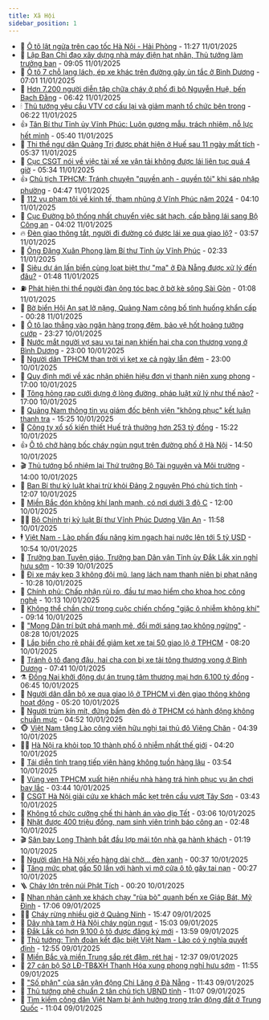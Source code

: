 ```yaml
---
title: Xã Hội
sidebar_position: 1
---
```


<!-- dantri-xa-hoi:START -->
- 🫣 [Ô tô lật ngửa trên cao tốc Hà Nội - Hải Phòng](https://dantri.com.vn/xa-hoi/o-to-lat-ngua-tren-cao-toc-ha-noi-hai-phong-20250111171446334.htm) - 11:27 11/01/2025
- 💼 [Lập Ban Chỉ đạo xây dựng nhà máy điện hạt nhân, Thủ tướng làm trưởng ban](https://dantri.com.vn/xa-hoi/lap-ban-chi-dao-xay-dung-nha-may-dien-hat-nhan-thu-tuong-lam-truong-ban-20250111160155494.htm) - 09:05 11/01/2025
- 🎊 [Ô tô 7 chỗ lạng lách, ép xe khác trên đường gây ùn tắc ở Bình Dương](https://dantri.com.vn/xa-hoi/o-to-7-cho-lang-lach-ep-xe-khac-tren-duong-gay-un-tac-o-binh-duong-20250111133037791.htm) - 07:01 11/01/2025
- 🙉 [Hơn 7.200 người diễn tập chữa cháy ở phố đi bộ Nguyễn Huệ, bến Bạch Đằng](https://dantri.com.vn/xa-hoi/hon-7200-nguoi-dien-tap-chua-chay-o-pho-di-bo-nguyen-hue-ben-bach-dang-20250111120631642.htm) - 06:42 11/01/2025
- 🕯 [Thủ tướng yêu cầu VTV cơ cấu lại và giảm mạnh tổ chức bên trong](https://dantri.com.vn/xa-hoi/thu-tuong-yeu-cau-vtv-co-cau-lai-va-giam-manh-to-chuc-ben-trong-20250111125728906.htm) - 06:22 11/01/2025
- 👍 [Tân Bí thư Tỉnh ủy Vĩnh Phúc: Luôn gương mẫu, trách nhiệm, nỗ lực hết mình](https://dantri.com.vn/xa-hoi/tan-bi-thu-tinh-uy-vinh-phuc-luon-guong-mau-trach-nhiem-no-luc-het-minh-20250111123626676.htm) - 05:40 11/01/2025
- 🤖 [Thi thể ngư dân Quảng Trị được phát hiện ở Huế sau 11 ngày mất tích](https://dantri.com.vn/xa-hoi/thi-the-ngu-dan-quang-tri-duoc-phat-hien-o-hue-sau-11-ngay-mat-tich-20250111110128077.htm) - 05:37 11/01/2025
- 🙉 [Cục CSGT nói về việc tài xế xe vận tải không được lái liên tục quá 4 giờ](https://dantri.com.vn/xa-hoi/cuc-csgt-noi-ve-viec-tai-xe-xe-van-tai-khong-duoc-lai-lien-tuc-qua-4-gio-20250111113940707.htm) - 05:34 11/01/2025
- 👍 [Chủ tịch TPHCM: Tránh chuyện &quot;quyền anh - quyền tôi&quot; khi sáp nhập phường](https://dantri.com.vn/xa-hoi/chu-tich-tphcm-tranh-chuyen-quyen-anh-quyen-toi-khi-sap-nhap-phuong-20250111111828299.htm) - 04:47 11/01/2025
- 🗽 [112 vụ phạm tội về kinh tế, tham nhũng ở Vĩnh Phúc năm 2024](https://dantri.com.vn/xa-hoi/112-vu-pham-toi-ve-kinh-te-tham-nhung-o-vinh-phuc-nam-2024-20250111101825029.htm) - 04:10 11/01/2025
- 🗽 [Cục Đường bộ thống nhất chuyển việc sát hạch, cấp bằng lái sang Bộ Công an](https://dantri.com.vn/xa-hoi/cuc-duong-bo-thong-nhat-chuyen-viec-sat-hach-cap-bang-lai-sang-bo-cong-an-20250111095841270.htm) - 04:02 11/01/2025
- 🔥 [Đèn giao thông tắt, người đi đường có được lái xe qua giao lộ?](https://dantri.com.vn/xa-hoi/den-giao-thong-tat-nguoi-di-duong-co-duoc-lai-xe-qua-giao-lo-20250111090728976.htm) - 03:57 11/01/2025
- 🦒 [Ông Đặng Xuân Phong làm Bí thư Tỉnh ủy Vĩnh Phúc](https://dantri.com.vn/xa-hoi/ong-dang-xuan-phong-lam-bi-thu-tinh-uy-vinh-phuc-20250111092507340.htm) - 02:33 11/01/2025
- 🧐 [Siêu dự án lấn biển cùng loạt biệt thự &quot;ma&quot; ở Đà Nẵng được xử lý đến đâu?](https://dantri.com.vn/xa-hoi/sieu-du-an-lan-bien-cung-loat-biet-thu-ma-o-da-nang-duoc-xu-ly-den-dau-20250110122518200.htm) - 01:48 11/01/2025
- ⛽️ [Phát hiện thi thể người đàn ông tóc bạc ở bờ kè sông Sài Gòn](https://dantri.com.vn/xa-hoi/phat-hien-thi-the-nguoi-dan-ong-toc-bac-o-bo-ke-song-sai-gon-20250111010359407.htm) - 01:08 11/01/2025
- 🚀 [Bờ biển Hội An sạt lở nặng, Quảng Nam công bố tình huống khẩn cấp](https://dantri.com.vn/xa-hoi/bo-bien-hoi-an-sat-lo-nang-quang-nam-cong-bo-tinh-huong-khan-cap-20250111065003225.htm) - 00:28 11/01/2025
- 🦒 [Ô tô lao thẳng vào ngân hàng trong đêm, bảo vệ hốt hoảng tưởng cướp](https://dantri.com.vn/xa-hoi/o-to-lao-thang-vao-ngan-hang-trong-dem-bao-ve-hot-hoang-tuong-cuop-20250111013142296.htm) - 23:27 10/01/2025
- 🦅 [Nước mắt người vợ sau vụ tai nạn khiến hai cha con thương vong ở Bình Dương](https://dantri.com.vn/xa-hoi/nuoc-mat-nguoi-vo-sau-vu-tai-nan-khien-hai-cha-con-thuong-vong-o-binh-duong-20250110202459018.htm) - 23:00 10/01/2025
- 🚀 [Người dân TPHCM than trời vì kẹt xe cả ngày lẫn đêm](https://dantri.com.vn/xa-hoi/nguoi-dan-tphcm-than-troi-vi-ket-xe-ca-ngay-lan-dem-20250109205356765.htm) - 23:00 10/01/2025
- 🦅 [Quy định mới về xác nhận phiên hiệu đơn vị thanh niên xung phong](https://dantri.com.vn/xa-hoi/quy-dinh-moi-ve-xac-nhan-phien-hieu-don-vi-thanh-nien-xung-phong-20250110213155820.htm) - 17:00 10/01/2025
- 🤠 [Tông hỏng rạp cưới dựng ở lòng đường, pháp luật xử lý như thế nào?](https://dantri.com.vn/xa-hoi/tong-hong-rap-cuoi-dung-o-long-duong-phap-luat-xu-ly-nhu-the-nao-20250110214335296.htm) - 17:00 10/01/2025
- 💄 [Quảng Nam thông tin vụ giám đốc bệnh viện &quot;không phục&quot; kết luận thanh tra](https://dantri.com.vn/xa-hoi/quang-nam-thong-tin-vu-giam-doc-benh-vien-khong-phuc-ket-luan-thanh-tra-20250110180349084.htm) - 15:25 10/01/2025
- 🥷 [Công ty xổ số kiến thiết Huế trả thưởng hơn 253 tỷ đồng](https://dantri.com.vn/xa-hoi/cong-ty-xo-so-kien-thiet-hue-tra-thuong-hon-253-ty-dong-20250110144805135.htm) - 15:22 10/01/2025
- 👍 [Ô tô chở hàng bốc cháy ngùn ngụt trên đường phố ở Hà Nội](https://dantri.com.vn/xa-hoi/o-to-cho-hang-boc-chay-ngun-ngut-tren-duong-pho-o-ha-noi-20250110214335232.htm) - 14:50 10/01/2025
- 🎬 [Thủ tướng bổ nhiệm lại Thứ trưởng Bộ Tài nguyên và Môi trường](https://dantri.com.vn/xa-hoi/thu-tuong-bo-nhiem-lai-thu-truong-bo-tai-nguyen-va-moi-truong-20250110205958549.htm) - 14:00 10/01/2025
- 🦒 [Ban Bí thư kỷ luật khai trừ khỏi Đảng 2 nguyên Phó chủ tịch tỉnh](https://dantri.com.vn/xa-hoi/ban-bi-thu-ky-luat-khai-tru-khoi-dang-2-nguyen-pho-chu-tich-tinh-20250110190647153.htm) - 12:07 10/01/2025
- 🌊 [Miền Bắc đón không khí lạnh mạnh, có nơi dưới 3 độ C](https://dantri.com.vn/xa-hoi/mien-bac-don-khong-khi-lanh-manh-co-noi-duoi-3-do-c-20250110181245699.htm) - 12:00 10/01/2025
- 🧑‍💻 [Bộ Chính trị kỷ luật Bí thư Vĩnh Phúc Dương Văn An](https://dantri.com.vn/xa-hoi/bo-chinh-tri-ky-luat-bi-thu-vinh-phuc-duong-van-an-20250110184444320.htm) - 11:58 10/01/2025
- 🕴 [Việt Nam - Lào phấn đấu nâng kim ngạch hai nước lên tới 5 tỷ USD](https://dantri.com.vn/xa-hoi/viet-nam-lao-phan-dau-nang-kim-ngach-hai-nuoc-len-toi-5-ty-usd-20250110175338331.htm) - 10:54 10/01/2025
- 🤔 [Trưởng ban Tuyên giáo, Trưởng ban Dân vận Tỉnh ủy Đắk Lắk xin nghỉ hưu sớm](https://dantri.com.vn/xa-hoi/truong-ban-tuyen-giao-truong-ban-dan-van-tinh-uy-dak-lak-xin-nghi-huu-som-20250110162238815.htm) - 10:39 10/01/2025
- 💄 [Đi xe máy kẹp 3 không đội mũ, lạng lách nam thanh niên bị phạt nặng](https://dantri.com.vn/xa-hoi/di-xe-may-kep-3-khong-doi-mu-lang-lach-nam-thanh-nien-bi-phat-nang-20250110171321031.htm) - 10:28 10/01/2025
- 🧠 [Chính phủ: Chấp nhận rủi ro, đầu tư mạo hiểm cho khoa học công nghệ](https://dantri.com.vn/xa-hoi/chinh-phu-chap-nhan-rui-ro-dau-tu-mao-hiem-cho-khoa-hoc-cong-nghe-20250110170748207.htm) - 10:13 10/01/2025
- 🦣 [Không thể chần chừ trong cuộc chiến chống &quot;giặc ô nhiễm không khí&quot;](https://dantri.com.vn/xa-hoi/khong-the-chan-chu-trong-cuoc-chien-chong-giac-o-nhiem-khong-khi-20250110154342486.htm) - 09:14 10/01/2025
- 💫 [&quot;Mong Dân trí bứt phá mạnh mẽ, đổi mới sáng tạo không ngừng&quot;](https://dantri.com.vn/xa-hoi/mong-dan-tri-but-pha-manh-me-doi-moi-sang-tao-khong-ngung-20250110151321619.htm) - 08:28 10/01/2025
- 🚀 [Lắp biển cho rẽ phải để giảm kẹt xe tại 50 giao lộ ở TPHCM](https://dantri.com.vn/xa-hoi/lap-bien-cho-re-phai-de-giam-ket-xe-tai-50-giao-lo-o-tphcm-20250110151314389.htm) - 08:20 10/01/2025
- 🤔 [Tránh ô tô đang đậu, hai cha con bị xe tải tông thương vong ở Bình Dương](https://dantri.com.vn/xa-hoi/tranh-o-to-dang-dau-hai-cha-con-bi-xe-tai-tong-thuong-vong-o-binh-duong-20250110141215541.htm) - 07:41 10/01/2025
- ⚗️ [Đồng Nai khởi động dự án trung tâm thương mại hơn 6.100 tỷ đồng](https://dantri.com.vn/xa-hoi/dong-nai-khoi-dong-du-an-trung-tam-thuong-mai-hon-6100-ty-dong-20250110121208682.htm) - 06:45 10/01/2025
- 🫶 [Người dân dẫn bộ xe qua giao lộ ở TPHCM vì đèn giao thông không hoạt động](https://dantri.com.vn/xa-hoi/nguoi-dan-dan-bo-xe-qua-giao-lo-o-tphcm-vi-den-giao-thong-khong-hoat-dong-20250110120258385.htm) - 05:20 10/01/2025
- 🌮 [Người trùm kín mít, đứng bấm đèn đỏ ở TPHCM có hành động không chuẩn mực](https://dantri.com.vn/xa-hoi/nguoi-trum-kin-mit-dung-bam-den-do-o-tphcm-co-hanh-dong-khong-chuan-muc-20250110105915048.htm) - 04:52 10/01/2025
- 🐵 [Việt Nam tặng Lào công viên hữu nghị tại thủ đô Viêng Chăn](https://dantri.com.vn/xa-hoi/viet-nam-tang-lao-cong-vien-huu-nghi-tai-thu-do-vieng-chan-20250110113900977.htm) - 04:39 10/01/2025
- 🧑‍🏫 [Hà Nội ra khỏi top 10 thành phố ô nhiễm nhất thế giới](https://dantri.com.vn/xa-hoi/ha-noi-ra-khoi-top-10-thanh-pho-o-nhiem-nhat-the-gioi-20250110110906352.htm) - 04:20 10/01/2025
- 💫 [Tái diễn tình trạng tiếp viên hàng không tuồn hàng lậu](https://dantri.com.vn/xa-hoi/tai-dien-tinh-trang-tiep-vien-hang-khong-tuon-hang-lau-20250110001608719.htm) - 03:54 10/01/2025
- 🦩 [Vùng ven TPHCM xuất hiện nhiều nhà hàng trá hình phục vụ ăn chơi bay lắc](https://dantri.com.vn/xa-hoi/vung-ven-tphcm-xuat-hien-nhieu-nha-hang-tra-hinh-phuc-vu-an-choi-bay-lac-20250110095741396.htm) - 03:44 10/01/2025
- 🦄 [CSGT Hà Nội giải cứu xe khách mắc kẹt trên cầu vượt Tây Sơn](https://dantri.com.vn/xa-hoi/csgt-ha-noi-giai-cuu-xe-khach-mac-ket-tren-cau-vuot-tay-son-20250110103200692.htm) - 03:43 10/01/2025
- 💂 [Không tổ chức cưỡng chế thi hành án vào dịp Tết](https://dantri.com.vn/xa-hoi/khong-to-chuc-cuong-che-thi-hanh-an-vao-dip-tet-20250110092441967.htm) - 03:06 10/01/2025
- 💄 [Nhặt được 400 triệu đồng, nam sinh viên trình báo công an](https://dantri.com.vn/xa-hoi/nhat-duoc-400-trieu-dong-nam-sinh-vien-trinh-bao-cong-an-20250110092524316.htm) - 02:48 10/01/2025
- 🎬 [Sân bay Long Thành bắt đầu lợp mái tôn nhà ga hành khách](https://dantri.com.vn/xa-hoi/san-bay-long-thanh-bat-dau-lop-mai-ton-nha-ga-hanh-khach-20250109175813941.htm) - 01:19 10/01/2025
- 👀 [Người dân Hà Nội xếp hàng dài chờ... đèn xanh](https://dantri.com.vn/xa-hoi/nguoi-dan-ha-noi-xep-hang-dai-cho-den-xanh-20250109211025644.htm) - 00:37 10/01/2025
- 💃 [Tăng mức phạt gấp 50 lần với hành vi mở cửa ô tô gây tai nạn](https://dantri.com.vn/xa-hoi/tang-muc-phat-gap-50-lan-voi-hanh-vi-mo-cua-o-to-gay-tai-nan-20250109205617517.htm) - 00:27 10/01/2025
- 🪜 [Cháy lớn trên núi Phật Tích](https://dantri.com.vn/xa-hoi/chay-lon-tren-nui-phat-tich-20250110071830522.htm) - 00:20 10/01/2025
- 📝 [Nhan nhản cảnh xe khách chạy &quot;rùa bò&quot; quanh bến xe Giáp Bát, Mỹ Đình](https://dantri.com.vn/xa-hoi/nhan-nhan-canh-xe-khach-chay-rua-bo-quanh-ben-xe-giap-bat-my-dinh-20250108210430890.htm) - 17:06 09/01/2025
- 🧑‍💻 [Cháy rừng nhiều giờ ở Quảng Ninh](https://dantri.com.vn/xa-hoi/chay-rung-nhieu-gio-o-quang-ninh-20250109223844660.htm) - 15:47 09/01/2025
- 👺 [Dãy nhà tạm ở Hà Nội cháy ngùn ngụt](https://dantri.com.vn/xa-hoi/day-nha-tam-o-ha-noi-chay-ngun-ngut-20250109215041282.htm) - 15:03 09/01/2025
- 🌮 [Đắk Lắk có hơn 9.100 ô tô được đăng ký mới](https://dantri.com.vn/xa-hoi/dak-lak-co-hon-9100-o-to-duoc-dang-ky-moi-20250109195527626.htm) - 13:59 09/01/2025
- 🤭 [Thủ tướng: Tình đoàn kết đặc biệt Việt Nam - Lào có ý nghĩa quyết định](https://dantri.com.vn/xa-hoi/thu-tuong-tinh-doan-ket-dac-biet-viet-nam-lao-co-y-nghia-quyet-dinh-20250109195454112.htm) - 12:55 09/01/2025
- 💪 [Miền Bắc và miền Trung sắp rét đậm, rét hại](https://dantri.com.vn/xa-hoi/mien-bac-va-mien-trung-sap-ret-dam-ret-hai-20250109191656579.htm) - 12:37 09/01/2025
- 🧰 [27 cán bộ Sở LĐ-TB&amp;XH Thanh Hóa xung phong nghỉ hưu sớm](https://dantri.com.vn/xa-hoi/27-can-bo-so-ld-tbxh-thanh-hoa-xung-phong-nghi-huu-som-20250109182946022.htm) - 11:55 09/01/2025
- 🤡 [&quot;Số phận&quot; của sân vận động Chi Lăng ở Đà Nẵng](https://dantri.com.vn/xa-hoi/so-phan-cua-san-van-dong-chi-lang-o-da-nang-20250109174117153.htm) - 11:43 09/01/2025
- 🦆 [Thủ tướng phê chuẩn 2 tân chủ tịch UBND tỉnh](https://dantri.com.vn/xa-hoi/thu-tuong-phe-chuan-2-tan-chu-tich-ubnd-tinh-20250109174908705.htm) - 11:07 09/01/2025
- 🦍 [Tìm kiếm công dân Việt Nam bị ảnh hưởng trong trận động đất ở Trung Quốc](https://dantri.com.vn/xa-hoi/tim-kiem-cong-dan-viet-nam-bi-anh-huong-trong-tran-dong-dat-o-trung-quoc-20250109175252945.htm) - 11:04 09/01/2025<!-- dantri-xa-hoi:END -->

